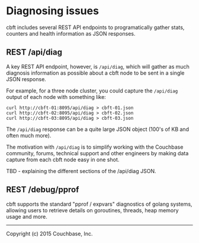 # Diagnosing issues

cbft includes several REST API endpoints to programatically gather
stats, counters and health information as JSON responses.

## REST /api/diag

A key REST API endpoint, however, is ```/api/diag```, which will
gather as much diagnosis information as possible about a cbft node to
be sent in a single JSON response.

For example, for a three node cluster, you could capture the
```/api/diag``` output of each node with something like:

    curl http://cbft-01:8095/api/diag > cbft-01.json
    curl http://cbft-02:8095/api/diag > cbft-02.json
    curl http://cbft-03:8095/api/diag > cbft-03.json

The ```/api/diag``` response can be a quite large JSON object (100's
of KB and often much more).

The motivation with ```/api/diag``` is to simplify working with the
Couchbase community, forums, technical support and other engineers by
making data capture from each cbft node easy in one shot.

TBD - explaining the different sections of the /api/diag JSON.

## REST /debug/pprof

cbft supports the standard "pprof / expvars" diagnostics of golang
systems, allowing users to retrieve details on goroutines, threads,
heap memory usage and more.

---

Copyright (c) 2015 Couchbase, Inc.
